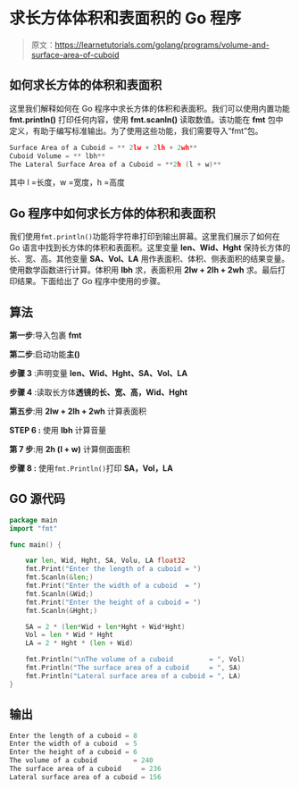 # 求长方体体积和表面积的 Go 程序

> 原文：<https://learnetutorials.com/golang/programs/volume-and-surface-area-of-cuboid>

## 如何求长方体的体积和表面积

这里我们解释如何在 Go 程序中求长方体的体积和表面积。我们可以使用内置功能 **fmt.println()** 打印任何内容，使用 **fmt.scanln()** 读取数值。该功能在 **fmt** 包中定义，有助于编写标准输出。为了使用这些功能，我们需要导入“fmt”包。

```go
Surface Area of a Cuboid = ** 2lw + 2lh + 2wh** 
Cuboid Volume = ** lbh** 
The Lateral Surface Area of a Cuboid = **2h (l + w)** 

```

其中 l =长度，w =宽度，h =高度

## Go 程序中如何求长方体的体积和表面积

我们使用`fmt.println()`功能将字符串打印到输出屏幕。这里我们展示了如何在 Go 语言中找到长方体的体积和表面积。这里变量 **len、Wid、Hght** 保持长方体的长、宽、高。其他变量 **SA、Vol、LA** 用作表面积、体积、侧表面积的结果变量。使用数学函数进行计算。体积用 **lbh** 求，表面积用 **2lw + 2lh + 2wh** 求。最后打印结果。下面给出了 Go 程序中使用的步骤。

## 算法

**第一步**:导入包裹 **fmt**

**第二步**:启动功能**主()**

**步骤 3** :声明变量 **len、Wid、Hght、SA、Vol、LA**

**步骤 4** :读取长方体**透镜的长、宽、高，Wid、Hght**

**第五步**:用 **2lw + 2lh + 2wh** 计算表面积

****STEP 6** :** 使用 **lbh** 计算音量

**第 7 步**:用 **2h (l + w)** 计算侧面面积

****步骤 8** :** 使用`fmt.Println()`打印 **SA，Vol，LA**

## GO 源代码

```go
package main
import "fmt"

func main() {

    var len, Wid, Hght, SA, Volu, LA float32
    fmt.Print("Enter the length of a cuboid = ")
    fmt.Scanln(&len;)
    fmt.Print("Enter the width of a cuboid  = ")
    fmt.Scanln(&Wid;)
    fmt.Print("Enter the height of a cuboid = ")
    fmt.Scanln(&Hght;)

    SA = 2 * (len*Wid + len*Hght + Wid*Hght)
    Vol = len * Wid * Hght
    LA = 2 * Hght * (len + Wid)

    fmt.Println("\nThe volume of a cuboid         = ", Vol)
    fmt.Println("The surface area of a cuboid     = ", SA)
    fmt.Println("Lateral surface area of a cuboid = ", LA)
}

```

## 输出

```go
Enter the length of a cuboid = 8
Enter the width of a cuboid  = 5
Enter the height of a cuboid = 6
The volume of a cuboid         = 240
The surface area of a cuboid     = 236
Lateral surface area of a cuboid = 156
```